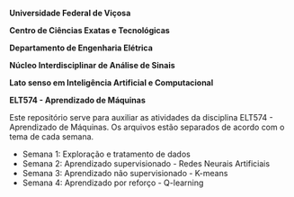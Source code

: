 **Universidade Federal de Viçosa**

**Centro de Ciências Exatas e Tecnológicas**

**Departamento de Engenharia Elétrica**


**Núcleo Interdisciplinar de Análise de Sinais** 

**Lato senso em Inteligência Artificial e Computacional**

**ELT574 - Aprendizado de Máquinas**

Este repositório serve para auxiliar as atividades da disciplina ELT574 - Aprendizado de Máquinas. 
Os arquivos estão separados de acordo com o tema de cada semana. 

- Semana 1: Exploração e tratamento de dados
- Semana 2: Aprendizado supervisionado - Redes Neurais Artificiais
- Semana 3: Aprendizado não supervisionado - K-means
- Semana 4: Aprendizado por reforço - Q-learning
